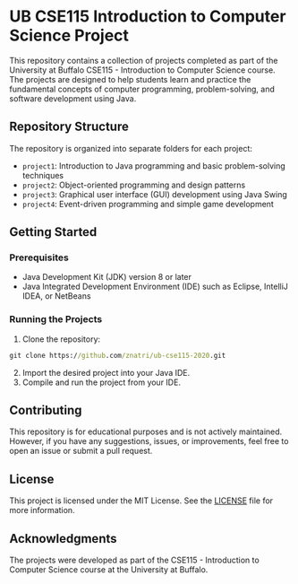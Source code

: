 # UB CSE115 Introduction to Computer Science Project

This repository contains a collection of projects completed as part of the University at Buffalo CSE115 - Introduction to Computer Science course. The projects are designed to help students learn and practice the fundamental concepts of computer programming, problem-solving, and software development using Java.

## Repository Structure

The repository is organized into separate folders for each project:

- `project1`: Introduction to Java programming and basic problem-solving techniques
- `project2`: Object-oriented programming and design patterns
- `project3`: Graphical user interface (GUI) development using Java Swing
- `project4`: Event-driven programming and simple game development

## Getting Started

### Prerequisites

- Java Development Kit (JDK) version 8 or later
- Java Integrated Development Environment (IDE) such as Eclipse, IntelliJ IDEA, or NetBeans

### Running the Projects

1. Clone the repository:
```bat
git clone https://github.com/znatri/ub-cse115-2020.git
```
2. Import the desired project into your Java IDE.
3. Compile and run the project from your IDE.

## Contributing

This repository is for educational purposes and is not actively maintained. However, if you have any suggestions, issues, or improvements, feel free to open an issue or submit a pull request.

## License

This project is licensed under the MIT License. See the [LICENSE](LICENSE) file for more information.

## Acknowledgments

The projects were developed as part of the CSE115 - Introduction to Computer Science course at the University at Buffalo.
